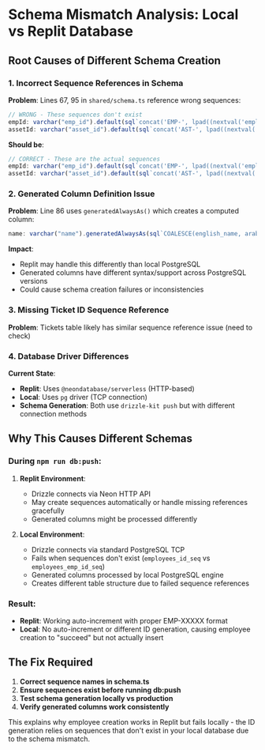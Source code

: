 # Schema Mismatch Analysis: Local vs Replit Database

## Root Causes of Different Schema Creation

### 1. **Incorrect Sequence References in Schema**
**Problem**: Lines 67, 95 in `shared/schema.ts` reference wrong sequences:
```typescript
// WRONG - These sequences don't exist
empId: varchar("emp_id").default(sql`concat('EMP-', lpad((nextval('employees_id_seq'::regclass))::text, 5, '0'::text))`)
assetId: varchar("asset_id").default(sql`concat('AST-', lpad((nextval('assets_id_seq'::regclass))::text, 5, '0'::text))`)
```

**Should be**:
```typescript
// CORRECT - These are the actual sequences
empId: varchar("emp_id").default(sql`concat('EMP-', lpad((nextval('employees_emp_id_seq'::regclass))::text, 5, '0'::text))`)
assetId: varchar("asset_id").default(sql`concat('AST-', lpad((nextval('assets_asset_id_seq'::regclass))::text, 5, '0'::text))`)
```

### 2. **Generated Column Definition Issue**
**Problem**: Line 86 uses `generatedAlwaysAs()` which creates a computed column:
```typescript
name: varchar("name").generatedAlwaysAs(sql`COALESCE(english_name, arabic_name, emp_id)`)
```

**Impact**: 
- Replit may handle this differently than local PostgreSQL
- Generated columns have different syntax/support across PostgreSQL versions
- Could cause schema creation failures or inconsistencies

### 3. **Missing Ticket ID Sequence Reference**
**Problem**: Tickets table likely has similar sequence reference issue (need to check)

### 4. **Database Driver Differences**
**Current State**:
- **Replit**: Uses `@neondatabase/serverless` (HTTP-based)
- **Local**: Uses `pg` driver (TCP connection)
- **Schema Generation**: Both use `drizzle-kit push` but with different connection methods

## Why This Causes Different Schemas

### During `npm run db:push`:

1. **Replit Environment**:
   - Drizzle connects via Neon HTTP API
   - May create sequences automatically or handle missing references gracefully
   - Generated columns might be processed differently

2. **Local Environment**:
   - Drizzle connects via standard PostgreSQL TCP
   - Fails when sequences don't exist (`employees_id_seq` vs `employees_emp_id_seq`)
   - Generated columns processed by local PostgreSQL engine
   - Creates different table structure due to failed sequence references

### Result:
- **Replit**: Working auto-increment with proper EMP-XXXXX format
- **Local**: No auto-increment or different ID generation, causing employee creation to "succeed" but not actually insert

## The Fix Required

1. **Correct sequence names in schema.ts**
2. **Ensure sequences exist before running db:push**  
3. **Test schema generation locally vs production**
4. **Verify generated columns work consistently**

This explains why employee creation works in Replit but fails locally - the ID generation relies on sequences that don't exist in your local database due to the schema mismatch.